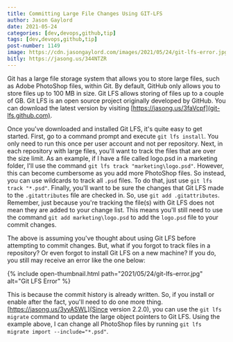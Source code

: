 ```yaml
---
title: Committing Large File Changes Using GIT-LFS
author: Jason Gaylord
date: 2021-05-24
categories: [dev,devops,github,tip]
tags: [dev,devops,github,tip]
post-number: 1149
image: https://cdn.jasongaylord.com/images/2021/05/24/git-lfs-error.jpg
bitly: https://jasong.us/344NTZR
---
```


Git has a large file storage system that allows you to store large files, such as Adobe PhotoShop files, within Git. By default, GitHub only allows you to store files up to 100 MB in size. Git LFS allows storing of files up to a couple of GB. Git LFS is an open source project originally developed by GitHub. You can download the latest version by visiting [https://jasong.us/3faVcpf](git-lfs.github.com). 

Once you've downloaded and installed Git LFS, it's quite easy to get started. First, go to a command prompt and execute `git lfs install`. You only need to run this once per user account and not per repository. Next, in each repository with large files, you'll want to track the files that are over the size limit. As an example, if I have a file called logo.psd in a marketing folder, I'll use the command `git lfs track "marketing\logo.psd"`. However, this can become cumbersome as you add more PhotoShop files. So instead, you can use wildcards to track all `.psd` files. To do that, just use `git lfs track "*.psd"`. Finally, you'll want to be sure the changes that Git LFS made to the `.gitattributes` file are checked in. So, use `git add .gitattributes`. Remember, just because you're tracking the file(s) with Git LFS does not mean they are added to your change list. This means you'll still need to use the command `git add marketing\logo.psd` to add the `logo.psd` file to your commit changes. 

The above is assuming you've thought about using Git LFS before attempting to commit changes. But, what if you forgot to track files in a repository? Or even forgot to install Git LFS on a new machine? If you do, you still may receive an error like the one below:

{% include open-thumbnail.html path="2021/05/24/git-lfs-error.jpg" alt="Git LFS Error" %}

This is because the commit history is already written. So, if you install or enable after the fact, you'll need to do one more thing. [https://jasong.us/3yyASWL](Since version 2.2.0), you can use the `git lfs migrate` command to update the large object pointers to Git LFS. Using the example above, I can change all PhotoShop files by running `git lfs migrate import --include="*.psd"`.